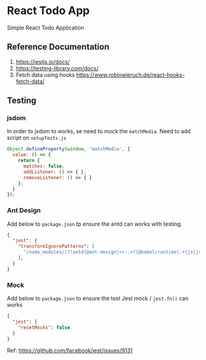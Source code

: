 # React Todo App

Simple React Todo Application

## Reference Documentation
1. https://jestjs.io/docs/
2. https://testing-library.com/docs/
3. Fetch data using hooks https://www.robinwieruch.de/react-hooks-fetch-data/

## Testing
### jsdom
In order to jsdom to works, se need to mock the `matchMedia`. Need to add script on `setupTests.js`
```javascript
Object.defineProperty(window, 'matchMedia', {
  value: () => {
    return {
      matches: false,
      addListener: () => { },
      removeListener: () => { }
    };
  }
});
```

### Ant Design
Add below to `package.json` tp ensure the antd can works with testing.
```json
{
  "jest": {
    "transformIgnorePatterns": [
      "/node_modules/(?!antd|@ant-design|rc-.+?|@babel/runtime).+(js|jsx)$"
    ],
  }
}
```

### Mock
Add below to `package.json` to ensure the test Jest mock / `jest.fn()` can works

```json
{
  "jest": {
    "resetMocks": false
  }
}
```

Ref: https://github.com/facebook/jest/issues/9131